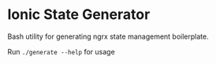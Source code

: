 # Ionic State Generator

Bash utility for generating ngrx state management boilerplate.

Run `./generate --help` for usage
